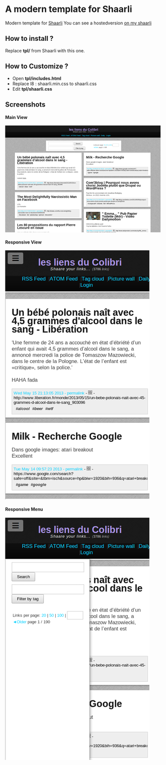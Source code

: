 # A modern template for Shaarli

Modern template for [Shaarli](https://github.com/sebsauvage/Shaarli 'Shaarli The personal, minimalist, super-fast, no-database delicious clone.')
You can see a hostedversion [on my shaarli](http://colibri-libre.org/liens/)

## How to install ?

Replace **tpl/** from Shaarli with this one.

## How to Customize ?

* Open **tpl/includes.html**
* Replace l8 : shaarli.min.css to shaarli.css
* Edit **tpl/shaarli.css**

## Screenshots

#### Main View

![Main view](https://github.com/dhoko/ShaarliTemplate/raw/master/main_view.png)

#### Responsive View

![Responsive view](https://github.com/dhoko/ShaarliTemplate/raw/master/responsive_view.png)

#### Responsive Menu
![Responsive view Menu](https://github.com/dhoko/ShaarliTemplate/raw/master/responsive_view_toggle.png)

